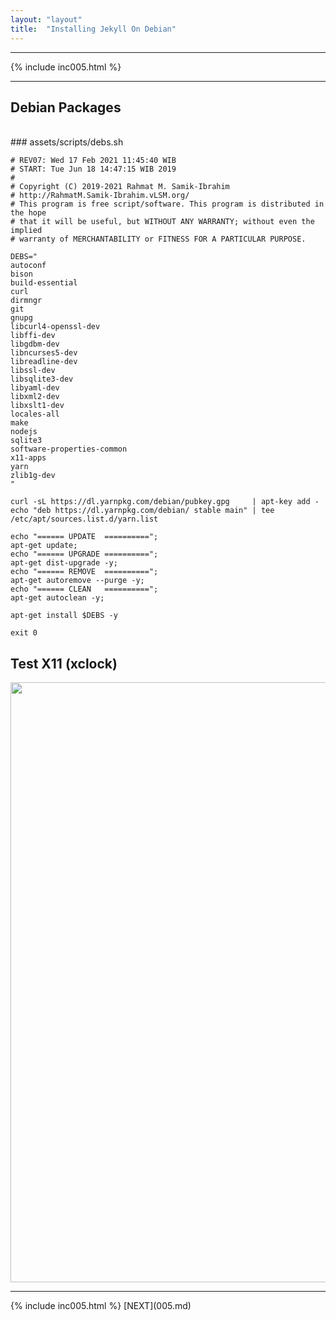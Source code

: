 ```yaml
---
layout: "layout"
title:  "Installing Jekyll On Debian"
---
```


<hr>
{% include inc005.html %}
<hr>

## Debian Packages

<br>
### assets/scripts/debs.sh

```
# REV07: Wed 17 Feb 2021 11:45:40 WIB
# START: Tue Jun 18 14:47:15 WIB 2019
#
# Copyright (C) 2019-2021 Rahmat M. Samik-Ibrahim
# http://RahmatM.Samik-Ibrahim.vLSM.org/
# This program is free script/software. This program is distributed in the hope
# that it will be useful, but WITHOUT ANY WARRANTY; without even the implied
# warranty of MERCHANTABILITY or FITNESS FOR A PARTICULAR PURPOSE.

DEBS="
autoconf
bison 
build-essential
curl
dirmngr
git
gnupg
libcurl4-openssl-dev
libffi-dev 
libgdbm-dev
libncurses5-dev 
libreadline-dev
libssl-dev
libsqlite3-dev 
libyaml-dev 
libxml2-dev
libxslt1-dev
locales-all
make
nodejs
sqlite3
software-properties-common
x11-apps
yarn
zlib1g-dev
"

curl -sL https://dl.yarnpkg.com/debian/pubkey.gpg     | apt-key add -
echo "deb https://dl.yarnpkg.com/debian/ stable main" | tee /etc/apt/sources.list.d/yarn.list

echo "====== UPDATE  ==========";
apt-get update;
echo "====== UPGRADE ==========";
apt-get dist-upgrade -y;
echo "====== REMOVE  ==========";
apt-get autoremove --purge -y;
echo "====== CLEAN   ==========";
apt-get autoclean -y;

apt-get install $DEBS -y

exit 0

```

## Test X11 (xclock)

<img src="{{ site.baseurl }}/assets/images/doit-007.jpg" style="width:960px;">

<hr>
{% include inc005.html %}
[NEXT](005.md)


